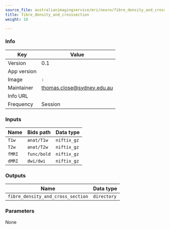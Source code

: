 ```yaml
---
source_file: australianimagingservice/mri/neuro/fibre_density_and_crosssection.py
title: fibre_density_and_crosssection
weight: 10

---
```




### Info
|Key|Value|
|---|-----|
|Version|0.1|
|App version||
|Image|`:`|
|Maintainer|thomas.close@sydney.edu.au|
|Info URL||
|Frequency|Session|

### Inputs
|Name|Bids path|Data type|
|----|---------|---------|
|`T1w`|`anat/T1w`|`niftix_gz`|
|`T2w`|`anat/T2w`|`niftix_gz`|
|`fMRI`|`func/bold`|`niftix_gz`|
|`dMRI`|`dwi/dwi`|`niftix_gz`|

### Outputs
|Name|Data type|
|----|---------|
|`fibre_density_and_cross_section`|`directory`|

### Parameters
None

